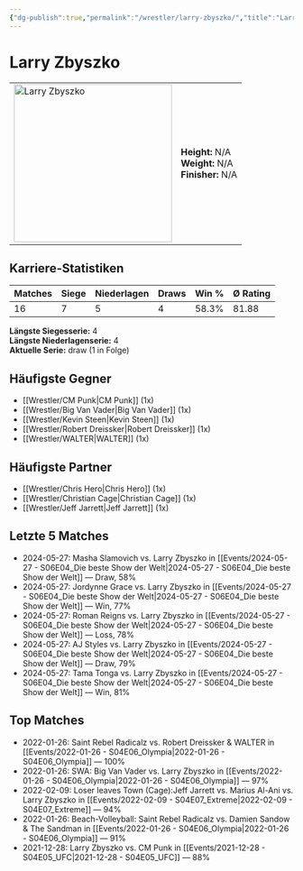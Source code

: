 ```yaml
---
{"dg-publish":true,"permalink":"/wrestler/larry-zbyszko/","title":"Larry Zbyszko","tags":["wrestler"],"noteIcon":""}
---
```



# Larry Zbyszko

<table>
        <tr>
        <td><img src="https://github.com/CptSpaulding1980/choke-slam-wrestling/releases/download/images/Larry_Zbyszko.png" width="280" alt="Larry Zbyszko"></td>
        <td>
        <b>Height:</b> N/A<br>
        <b>Weight:</b> N/A<br>
        <b>Finisher:</b> N/A<br>
        </td>
        </tr>
        </table>
        

## Karriere-Statistiken

| Matches | Siege | Niederlagen | Draws | Win % | Ø Rating |
|---------|-------|-------------|-------|-------|-----------|
| 16 | 7 | 5 | 4 | 58.3% | 81.88 |

**Längste Siegesserie:** 4<br>**Längste Niederlagenserie:** 4<br>**Aktuelle Serie:** draw (1 in Folge)


## Häufigste Gegner
- [[Wrestler/CM Punk\|CM Punk]] (1x)
- [[Wrestler/Big Van Vader\|Big Van Vader]] (1x)
- [[Wrestler/Kevin Steen\|Kevin Steen]] (1x)
- [[Wrestler/Robert Dreissker\|Robert Dreissker]] (1x)
- [[Wrestler/WALTER\|WALTER]] (1x)

## Häufigste Partner
- [[Wrestler/Chris Hero\|Chris Hero]] (1x)
- [[Wrestler/Christian Cage\|Christian Cage]] (1x)
- [[Wrestler/Jeff Jarrett\|Jeff Jarrett]] (1x)

## Letzte 5 Matches
- 2024-05-27: Masha Slamovich vs. Larry Zbyszko in [[Events/2024-05-27 - S06E04_Die beste Show der Welt\|2024-05-27 - S06E04_Die beste Show der Welt]] — Draw, 58%
- 2024-05-27: Jordynne Grace vs. Larry Zbyszko in [[Events/2024-05-27 - S06E04_Die beste Show der Welt\|2024-05-27 - S06E04_Die beste Show der Welt]] — Win, 77%
- 2024-05-27: Roman Reigns vs. Larry Zbyszko in [[Events/2024-05-27 - S06E04_Die beste Show der Welt\|2024-05-27 - S06E04_Die beste Show der Welt]] — Loss, 78%
- 2024-05-27: AJ Styles vs. Larry Zbyszko in [[Events/2024-05-27 - S06E04_Die beste Show der Welt\|2024-05-27 - S06E04_Die beste Show der Welt]] — Draw, 79%
- 2024-05-27: Tama Tonga vs. Larry Zbyszko in [[Events/2024-05-27 - S06E04_Die beste Show der Welt\|2024-05-27 - S06E04_Die beste Show der Welt]] — Win, 81%

## Top Matches
- 2022-01-26: Saint Rebel Radicalz vs. Robert Dreissker & WALTER in [[Events/2022-01-26 - S04E06_Olympia\|2022-01-26 - S04E06_Olympia]] — 100%
- 2022-01-26: SWA: Big Van Vader vs. Larry Zbyszko in [[Events/2022-01-26 - S04E06_Olympia\|2022-01-26 - S04E06_Olympia]] — 97%
- 2022-02-09: Loser leaves Town (Cage):Jeff Jarrett vs. Marius Al-Ani vs. Larry Zbyszko in [[Events/2022-02-09 - S04E07_Extreme\|2022-02-09 - S04E07_Extreme]] — 94%
- 2022-01-26: Beach-Volleyball: Saint Rebel Radicalz vs. Damien Sandow & The Sandman in [[Events/2022-01-26 - S04E06_Olympia\|2022-01-26 - S04E06_Olympia]] — 91%
- 2021-12-28: Larry Zbyszko vs. CM Punk  in [[Events/2021-12-28 - S04E05_UFC\|2021-12-28 - S04E05_UFC]] — 88%
